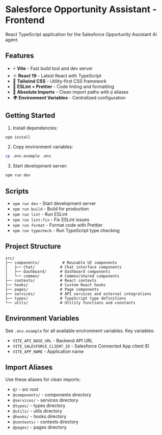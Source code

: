 # Salesforce Opportunity Assistant - Frontend

React TypeScript application for the Salesforce Opportunity Assistant AI agent.

## Features

- ⚡ **Vite** - Fast build tool and dev server
- ⚛️ **React 19** - Latest React with TypeScript
- 🎨 **Tailwind CSS** - Utility-first CSS framework
- 📝 **ESLint + Prettier** - Code linting and formatting
- 🔧 **Absolute Imports** - Clean import paths with `@` aliases
- 🌍 **Environment Variables** - Centralized configuration

## Getting Started

1. Install dependencies:
```bash
npm install
```

2. Copy environment variables:
```bash
cp .env.example .env
```

3. Start development server:
```bash
npm run dev
```

## Scripts

- `npm run dev` - Start development server
- `npm run build` - Build for production
- `npm run lint` - Run ESLint
- `npm run lint:fix` - Fix ESLint issues
- `npm run format` - Format code with Prettier
- `npm run typecheck` - Run TypeScript type checking

## Project Structure

```
src/
├── components/          # Reusable UI components
│   ├── Chat/           # Chat interface components
│   ├── Dashboard/      # Dashboard components
│   └── common/         # Common/shared components
├── contexts/           # React contexts
├── hooks/              # Custom React hooks
├── pages/              # Page components
├── services/           # API services and external integrations
├── types/              # TypeScript type definitions
└── utils/              # Utility functions and constants
```

## Environment Variables

See `.env.example` for all available environment variables. Key variables:

- `VITE_API_BASE_URL` - Backend API URL
- `VITE_SALESFORCE_CLIENT_ID` - Salesforce Connected App client ID
- `VITE_APP_NAME` - Application name

## Import Aliases

Use these aliases for clean imports:

- `@/` - src root
- `@components/` - components directory
- `@services/` - services directory
- `@types/` - types directory
- `@utils/` - utils directory
- `@hooks/` - hooks directory
- `@contexts/` - contexts directory
- `@pages/` - pages directory